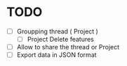 # TODO
- [ ] Groupping thread ( Project )
    - [ ] Project Delete features
- [ ] Allow to share the thread or Project
- [ ] Export data in JSON format
